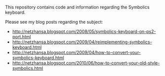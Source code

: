 This repository contains code and information regarding the Symbolics
keyboard.

Please see my blog posts regarding the subject:

* http://netzhansa.blogspot.com/2008/05/symbolics-keyboard-on-ps2-port.html
* http://netzhansa.blogspot.com/2009/04/reimplementing-symbolics-keyboard.html
* http://netzhansa.blogspot.com/2009/04/how-to-convert-your-symbolics-keyboard.html
* http://netzhansa.blogspot.com/2010/06/how-to-convert-your-old-style-symbolics.html
